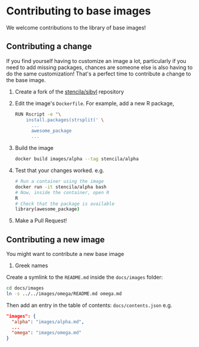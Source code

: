# Contributing to base images

We welcome contributions to the library of base images! 

## Contributing a change

If you find yourself having to customize an image a lot, particularly if you need to add missing packages, chances are someone else is also having to do the same customization! That's a perfect time to contribute a change to the base image.

1. Create a fork of the [stencila/sibyl](https://github.com/stencila/sibyl) repository

2. Edit the image's `Dockerfile`. For example, add a new R package,

	```sh
	RUN Rscript -e "\
	    install.packages(strsplit(' \
	      ...
	      awesome_package
	      ...
	```

3. Build the image

	```sh
	docker build images/alpha --tag stencila/alpha
	```

3. Test that your changes worked. e.g.

	```sh
	# Run a container using the image
	docker run -it stencila/alpha bash
	# Now, inside the container, open R
	R
	# Check that the package is available
	library(awesome_package)
	```

4. Make a Pull Request!


## Contributing a new image

You might want to contribute a new base image

1. Greek names

Create a symlink to the `README.md` inside the `docs/images` folder:

```sh
cd docs/images
ln -s ../../images/omega/README.md omega.md
```

Then add an entry in the table of contents: `docs/contents.json` e.g.

```json
"images": {
  "alpha": "images/alpha.md",
  ...
  "omega": "images/omega.md"
}
```